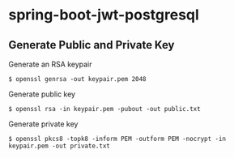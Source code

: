 # spring-boot-jwt-postgresql

## Generate Public and Private Key
Generate an RSA keypair
```
$ openssl genrsa -out keypair.pem 2048
```

Generate public key
```
$ openssl rsa -in keypair.pem -pubout -out public.txt
```

Generate private key
```
$ openssl pkcs8 -topk8 -inform PEM -outform PEM -nocrypt -in keypair.pem -out private.txt
```